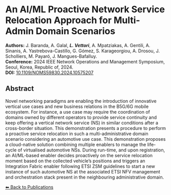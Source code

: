 # An AI/ML Proactive Network Service Relocation Approach for Multi-Admin Domain Scenarios


**Authors:** J. Baranda, A. Galal, _**L. Vettori**_, A. Mpatziakas, A. Gentili, A. Sinanis, A. Yastrebova-Castillo, G. Gómez, S. Karageorgiou, A. Drosou, J. Scholliers, M. Payaró, J. Mangues-Bafalluy.  
**Conference:** 2024 IEEE Network Operations and Management Symposium, Seoul, Korea, Republic of, 2024.  
**DOI:** [10.1109/NOMS59830.2024.10575207](https://doi.org/10.1109/NOMS59830.2024.10575207)

## Abstract

Novel networking paradigms are enabling the introduction of innovative vertical use cases and new business relations in the B5G/6G mobile ecosystem. For instance, a use case may require the coordination of domains owned by different operators to provide service continuity and keep offering a vertical network service (NS) in similar conditions after a cross-border situation. This demonstration presents a procedure to perform a proactive service relocation in such a multi-administrative domain scenario considering an automotive use case. This demonstration proposes a cloud-native solution combining multiple enablers to manage the life-cycle of virtualised automotive NSs. During run-time, and upon registration, an AI/ML-based enabler decides proactively on the service relocation moment based on the collected vehicle’s positions and triggers an Integration Fabric enabler following ETSI ZSM guidelines to start a new instance of such automotive NS at the associated ETSI NFV management and orchestration stack present in the neighbouring administrative domain.

[⬅ Back to Publications](index_conferences.md)